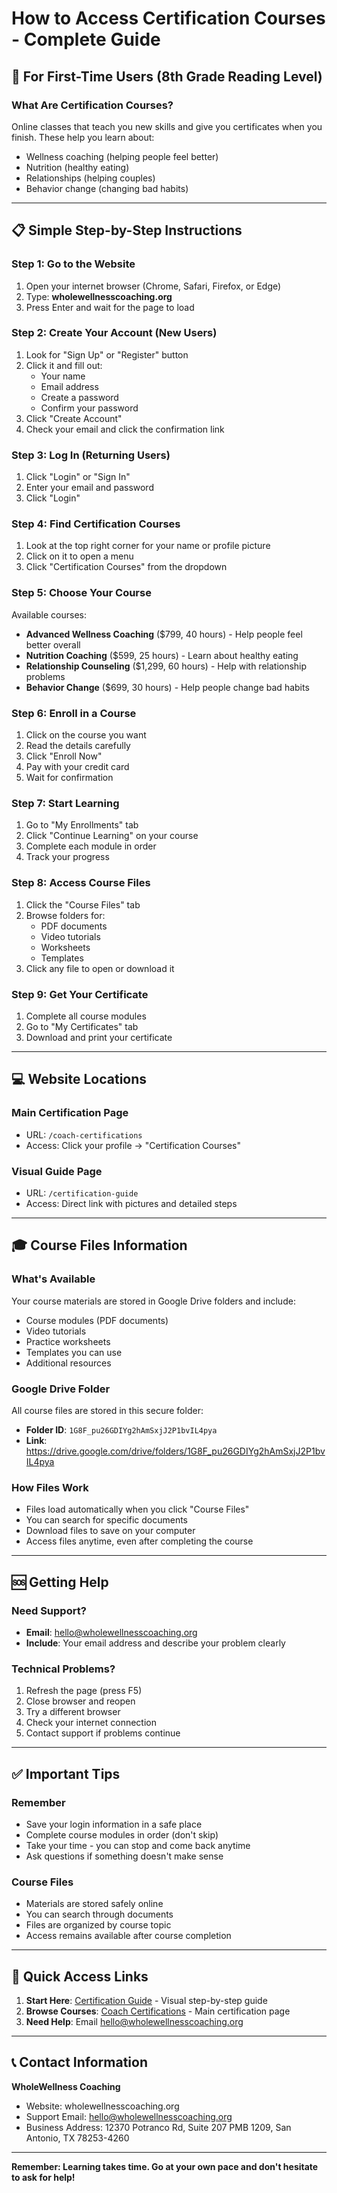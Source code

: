 # How to Access Certification Courses - Complete Guide

## 🎯 **For First-Time Users (8th Grade Reading Level)**

### **What Are Certification Courses?**
Online classes that teach you new skills and give you certificates when you finish. These help you learn about:
- Wellness coaching (helping people feel better)
- Nutrition (healthy eating)
- Relationships (helping couples)
- Behavior change (changing bad habits)

---

## 📋 **Simple Step-by-Step Instructions**

### **Step 1: Go to the Website**
1. Open your internet browser (Chrome, Safari, Firefox, or Edge)
2. Type: **wholewellnesscoaching.org**
3. Press Enter and wait for the page to load

### **Step 2: Create Your Account (New Users)**
1. Look for "Sign Up" or "Register" button
2. Click it and fill out:
   - Your name
   - Email address
   - Create a password
   - Confirm your password
3. Click "Create Account"
4. Check your email and click the confirmation link

### **Step 3: Log In (Returning Users)**
1. Click "Login" or "Sign In"
2. Enter your email and password
3. Click "Login"

### **Step 4: Find Certification Courses**
1. Look at the top right corner for your name or profile picture
2. Click on it to open a menu
3. Click "Certification Courses" from the dropdown

### **Step 5: Choose Your Course**
Available courses:
- **Advanced Wellness Coaching** ($799, 40 hours) - Help people feel better overall
- **Nutrition Coaching** ($599, 25 hours) - Learn about healthy eating
- **Relationship Counseling** ($1,299, 60 hours) - Help with relationship problems
- **Behavior Change** ($699, 30 hours) - Help people change bad habits

### **Step 6: Enroll in a Course**
1. Click on the course you want
2. Read the details carefully
3. Click "Enroll Now"
4. Pay with your credit card
5. Wait for confirmation

### **Step 7: Start Learning**
1. Go to "My Enrollments" tab
2. Click "Continue Learning" on your course
3. Complete each module in order
4. Track your progress

### **Step 8: Access Course Files**
1. Click the "Course Files" tab
2. Browse folders for:
   - PDF documents
   - Video tutorials
   - Worksheets
   - Templates
3. Click any file to open or download it

### **Step 9: Get Your Certificate**
1. Complete all course modules
2. Go to "My Certificates" tab
3. Download and print your certificate

---

## 💻 **Website Locations**

### **Main Certification Page**
- URL: `/coach-certifications`
- Access: Click your profile → "Certification Courses"

### **Visual Guide Page**
- URL: `/certification-guide`
- Access: Direct link with pictures and detailed steps

---

## 🎓 **Course Files Information**

### **What's Available**
Your course materials are stored in Google Drive folders and include:
- Course modules (PDF documents)
- Video tutorials
- Practice worksheets
- Templates you can use
- Additional resources

### **Google Drive Folder**
All course files are stored in this secure folder:
- **Folder ID**: `1G8F_pu26GDIYg2hAmSxjJ2P1bvIL4pya`
- **Link**: https://drive.google.com/drive/folders/1G8F_pu26GDIYg2hAmSxjJ2P1bvIL4pya

### **How Files Work**
- Files load automatically when you click "Course Files"
- You can search for specific documents
- Download files to save on your computer
- Access files anytime, even after completing the course

---

## 🆘 **Getting Help**

### **Need Support?**
- **Email**: hello@wholewellnesscoaching.org
- **Include**: Your email address and describe your problem clearly

### **Technical Problems?**
1. Refresh the page (press F5)
2. Close browser and reopen
3. Try a different browser
4. Check your internet connection
5. Contact support if problems continue

---

## ✅ **Important Tips**

### **Remember**
- Save your login information in a safe place
- Complete course modules in order (don't skip)
- Take your time - you can stop and come back anytime
- Ask questions if something doesn't make sense

### **Course Files**
- Materials are stored safely online
- You can search through documents
- Files are organized by course topic
- Access remains available after course completion

---

## 🔗 **Quick Access Links**

1. **Start Here**: [Certification Guide](/certification-guide) - Visual step-by-step guide
2. **Browse Courses**: [Coach Certifications](/coach-certifications) - Main certification page
3. **Need Help**: Email hello@wholewellnesscoaching.org

---

## 📞 **Contact Information**

**WholeWellness Coaching**
- Website: wholewellnesscoaching.org
- Support Email: hello@wholewellnesscoaching.org
- Business Address: 12370 Potranco Rd, Suite 207 PMB 1209, San Antonio, TX 78253-4260

---

**Remember: Learning takes time. Go at your own pace and don't hesitate to ask for help!**